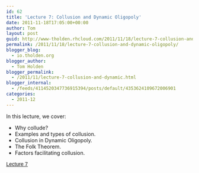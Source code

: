 ```yaml
---
id: 62
title: 'Lecture 7: Collusion and Dynamic Oligopoly'
date: 2011-11-18T17:05:00+00:00
author: Tom
layout: post
guid: http://www-tholden.rhcloud.com/2011/11/18/lecture-7-collusion-and-dynamic-oligopoly/
permalink: /2011/11/18/lecture-7-collusion-and-dynamic-oligopoly/
blogger_blog:
  - io.tholden.org
blogger_author:
  - Tom Holden
blogger_permalink:
  - /2011/11/lecture-7-collusion-and-dynamic.html
blogger_internal:
  - /feeds/4114520347736915394/posts/default/4353624109672006901
categories:
  - 2011-12
---
```

In this lecture, we cover:

  * Why collude?
  * Examples and types of collusion.
  * Collusion in Dynamic Oligopoly.
  * The Folk Theorem.
  * Factors facilitating collusion.

<a title="View Lecture 7 on Scribd" href="http://www.scribd.com/doc/73124401/Lecture-7" style="margin: 12px auto 6px auto; font-family: Helvetica,Arial,Sans-serif; font-style: normal; font-variant: normal; font-weight: normal; font-size: 14px; line-height: normal; font-size-adjust: none; font-stretch: normal; -x-system-font: none; display: block; text-decoration: underline;">Lecture 7</a>